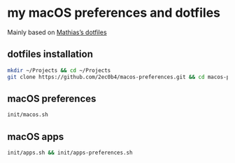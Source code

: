 # my macOS preferences and dotfiles

Mainly based on [Mathias’s dotfiles](https://github.com/mathiasbynens/dotfiles)

## dotfiles installation

```bash
mkdir ~/Projects && cd ~/Projects
git clone https://github.com/2ec0b4/macos-preferences.git && cd macos-preferences && source init/bootstrap.sh
```

## macOS preferences

```bash
init/macos.sh
```

## macOS apps

```bash
init/apps.sh && init/apps-preferences.sh
```
